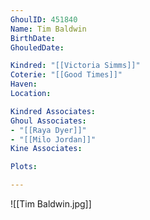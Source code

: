 ```yaml
---
GhoulID: 451840
Name: Tim Baldwin
BirthDate: 
GhouledDate: 

Kindred: "[[Victoria Simms]]"
Coterie: "[[Good Times]]"
Haven: 
Location: 

Kindred Associates: 
Ghoul Associates: 
- "[[Raya Dyer]]"
- "[[Milo Jordan]]"
Kine Associates: 

Plots: 

---
```


![[Tim Baldwin.jpg]]
